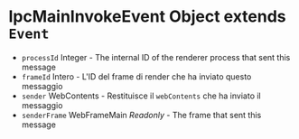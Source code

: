 # IpcMainInvokeEvent Object extends `Event`

* `processId` Integer - The internal ID of the renderer process that sent this message
* `frameId` Intero - L'ID del frame di render che ha inviato questo messaggio
* `sender` WebContents - Restituisce il `webContents` che ha inviato il messaggio
* `senderFrame` WebFrameMain _Readonly_ - The frame that sent this message

